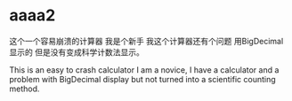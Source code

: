 # aaaa2
这个一个容易崩溃的计算器 我是个新手 我这个计算器还有个问题 用BigDecimal显示的 但是没有变成科学计数法显示。

This is an easy to crash calculator I am a novice, I have a calculator and a problem with BigDecimal display but not turned into a scientific counting method.
